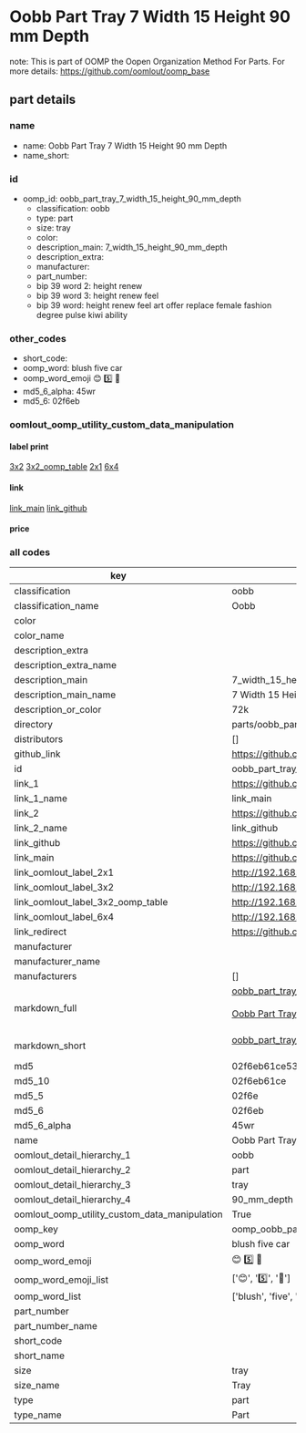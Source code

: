 # Oobb Part Tray 7 Width 15 Height 90 mm Depth  

note: This is part of OOMP the Oopen Organization Method For Parts. For more details: https://github.com/oomlout/oomp_base

##  part details
  







### name
* name: Oobb Part Tray 7 Width 15 Height 90 mm Depth
* name_short: 
### id
* oomp_id: oobb_part_tray_7_width_15_height_90_mm_depth
  * classification: oobb
  * type: part
  * size: tray
  * color: 
  * description_main: 7_width_15_height_90_mm_depth
  * description_extra: 
  * manufacturer: 
  * part_number: 
  * bip 39 word 2: height renew
  * bip 39 word 3: height renew feel
  * bip 39 word: height renew feel art offer replace female fashion degree pulse kiwi ability

### other_codes
* short_code: 
* oomp_word: blush five car
* oomp_word_emoji :blush: :five: :car:
* md5_6_alpha: 45wr
* md5_6: 02f6eb






### oomlout_oomp_utility_custom_data_manipulation
#### label print
[3x2](http://192.168.1.245:1112/?label=oomp%2045wr)
[3x2_oomp_table](http://192.168.1.108:1112/?label=oomp%2045wr)
[2x1](http://192.168.1.242:1112/?label=oomp%2045wr)
[6x4](http://192.168.1.55:1112/?label=oomp%2045wr)    

#### link

[link_main](https://github.com/oomlout/oomlout_oomp_version_1_messy/tree/main/parts/oobb_part_tray_7_width_15_height_90_mm_depth) [link_github](https://github.com/oomlout/oomlout_oomp_version_1_messy/tree/main/parts/oobb_part_tray_7_width_15_height_90_mm_depth)                             

#### price







### all codes 
| key | value |  
| --- | --- |  
| classification | oobb |  
| classification_name | Oobb |  
| color |  |  
| color_name |  |  
| description_extra |  |  
| description_extra_name |  |  
| description_main | 7_width_15_height_90_mm_depth |  
| description_main_name | 7 Width 15 Height 90 mm Depth |  
| description_or_color | 72k |  
| directory | parts/oobb_part_tray_7_width_15_height_90_mm_depth |  
| distributors | [] |  
| github_link | https://github.com/oomlout/oomlout_oomp_part_src/tree/main/parts/oobb_part_tray_7_width_15_height_90_mm_depth |  
| id | oobb_part_tray_7_width_15_height_90_mm_depth |  
| link_1 | https://github.com/oomlout/oomlout_oomp_version_1_messy/tree/main/parts/oobb_part_tray_7_width_15_height_90_mm_depth |  
| link_1_name | link_main |  
| link_2 | https://github.com/oomlout/oomlout_oomp_version_1_messy/tree/main/parts/oobb_part_tray_7_width_15_height_90_mm_depth |  
| link_2_name | link_github |  
| link_github | https://github.com/oomlout/oomlout_oomp_version_1_messy/tree/main/parts/oobb_part_tray_7_width_15_height_90_mm_depth |  
| link_main | https://github.com/oomlout/oomlout_oomp_version_1_messy/tree/main/parts/oobb_part_tray_7_width_15_height_90_mm_depth |  
| link_oomlout_label_2x1 | http://192.168.1.242:1112/?label=oomp%2045wr |  
| link_oomlout_label_3x2 | http://192.168.1.245:1112/?label=oomp%2045wr |  
| link_oomlout_label_3x2_oomp_table | http://192.168.1.108:1112/?label=oomp%2045wr |  
| link_oomlout_label_6x4 | http://192.168.1.55:1112/?label=oomp%2045wr |  
| link_redirect | https://github.com/oomlout/oomlout_oomp_version_1_messy/tree/main/parts/oobb_part_tray_7_width_15_height_90_mm_depth |  
| manufacturer |  |  
| manufacturer_name |  |  
| manufacturers | [] |  
| markdown_full | [oobb_part_tray_7_width_15_height_90_mm_depth](none)<br>[](none)<br>[Oobb Part Tray 7 Width 15 Height 90 Mm Depth](none)<br><br> |  
| markdown_short | [oobb_part_tray_7_width_15_height_90_mm_depth](none)<br><br> |  
| md5 | 02f6eb61ce534a9edb4cb0cca9ad8b55 |  
| md5_10 | 02f6eb61ce |  
| md5_5 | 02f6e |  
| md5_6 | 02f6eb |  
| md5_6_alpha | 45wr |  
| name | Oobb Part Tray 7 Width 15 Height 90 mm Depth |  
| oomlout_detail_hierarchy_1 | oobb |  
| oomlout_detail_hierarchy_2 | part |  
| oomlout_detail_hierarchy_3 | tray |  
| oomlout_detail_hierarchy_4 | 90_mm_depth |  
| oomlout_oomp_utility_custom_data_manipulation | True |  
| oomp_key | oomp_oobb_part_tray_7_width_15_height_90_mm_depth |  
| oomp_word | blush five car |  
| oomp_word_emoji | :blush: :five: :car: |  
| oomp_word_emoji_list | [':blush:', ':five:', ':car:'] |  
| oomp_word_list | ['blush', 'five', 'car'] |  
| part_number |  |  
| part_number_name |  |  
| short_code |  |  
| short_name |  |  
| size | tray |  
| size_name | Tray |  
| type | part |  
| type_name | Part |  
